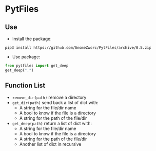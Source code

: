# PytFiles

## Use

* Install the package:
```
pip3 install https://github.com/GnomeZworc/PytFiles/archive/0.5.zip
```
* Use package:
```python
from pytfiles import get_deep
get_deep(".")
```

## Function List

* `remove_dir(path)` remove a directory
* `get_dir(path)` send back a list of dict with:
  * A string for the file/dir name
  * A bool to know if the file is a directory
  * A string for the path of the file/dir
* `get_deep(path)` return a list of dict with:
  * A string for the file/dir name
  * A bool to know if the file is a directory
  * A string for the path of the file/dir
  * Another list of dict in recursive
